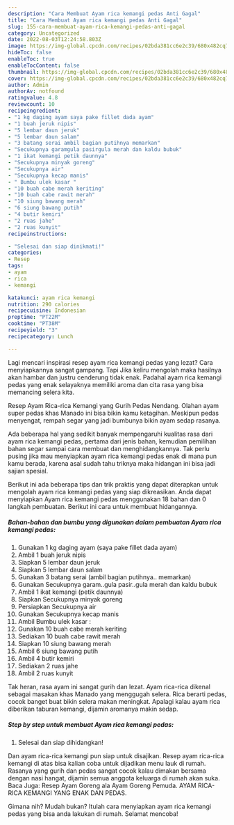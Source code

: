 ```yaml
---
description: "Cara Membuat Ayam rica kemangi pedas Anti Gagal"
title: "Cara Membuat Ayam rica kemangi pedas Anti Gagal"
slug: 155-cara-membuat-ayam-rica-kemangi-pedas-anti-gagal
category: Uncategorized
date: 2022-08-03T12:24:58.803Z
image: https://img-global.cpcdn.com/recipes/02bda381cc6e2c39/680x482cq70/ayam-rica-kemangi-pedas-foto-resep-utama.jpg
hideToc: false
enableToc: true
enableTocContent: false
thumbnail: https://img-global.cpcdn.com/recipes/02bda381cc6e2c39/680x482cq70/ayam-rica-kemangi-pedas-foto-resep-utama.jpg
cover: https://img-global.cpcdn.com/recipes/02bda381cc6e2c39/680x482cq70/ayam-rica-kemangi-pedas-foto-resep-utama.jpg
author: Admin
authorAv: notfound
ratingvalue: 4.8
reviewcount: 10
recipeingredient:
- "1 kg daging ayam saya pake fillet dada ayam"
- "1 buah jeruk nipis"
- "5 lembar daun jeruk"
- "5 lembar daun salam"
- "3 batang serai ambil bagian putihnya memarkan"
- "Secukupnya garamgula pasirgula merah dan kaldu bubuk"
- "1 ikat kemangi petik daunnya"
- "Secukupnya minyak goreng"
- "Secukupnya air"
- "Secukupnya kecap manis"
- " Bumbu ulek kasar "
- "10 buah cabe merah keriting"
- "10 buah cabe rawit merah"
- "10 siung bawang merah"
- "6 siung bawang putih"
- "4 butir kemiri"
- "2 ruas jahe"
- "2 ruas kunyit"
recipeinstructions:

- "Selesai dan siap dinikmati!"
categories:
- Resep
tags:
- ayam
- rica
- kemangi

katakunci: ayam rica kemangi 
nutrition: 290 calories
recipecuisine: Indonesian
preptime: "PT22M"
cooktime: "PT38M"
recipeyield: "3"
recipecategory: Lunch

---
```



Lagi mencari inspirasi resep ayam rica kemangi pedas yang lezat? Cara menyiapkannya sangat gampang. Tapi Jika keliru mengolah maka hasilnya akan hambar dan justru cenderung tidak enak. Padahal ayam rica kemangi pedas yang enak selayaknya memiliki aroma dan cita rasa yang bisa memancing selera kita.


Resep Ayam Rica-rica Kemangi yang Gurih Pedas Nendang. Olahan ayam super pedas khas Manado ini bisa bikin kamu ketagihan. Meskipun pedas menyengat, rempah segar yang jadi bumbunya bikin ayam sedap rasanya.

Ada beberapa hal yang sedikit banyak mempengaruhi kualitas rasa dari ayam rica kemangi pedas, pertama dari jenis bahan, kemudian pemilihan bahan segar sampai cara membuat dan menghidangkannya. Tak perlu pusing jika mau menyiapkan ayam rica kemangi pedas enak di mana pun kamu berada, karena asal sudah tahu triknya maka hidangan ini bisa jadi sajian spesial.


Berikut ini ada beberapa tips dan trik praktis yang dapat diterapkan untuk mengolah ayam rica kemangi pedas yang siap dikreasikan. Anda dapat menyiapkan Ayam rica kemangi pedas menggunakan 18 bahan dan 0 langkah pembuatan. Berikut ini cara untuk membuat hidangannya.

<!--inarticleads1-->

##### Bahan-bahan dan bumbu yang digunakan dalam pembuatan Ayam rica kemangi pedas:

1. Gunakan 1 kg daging ayam (saya pake fillet dada ayam)
1. Ambil 1 buah jeruk nipis
1. Siapkan 5 lembar daun jeruk
1. Siapkan 5 lembar daun salam
1. Gunakan 3 batang serai (ambil bagian putihnya.. memarkan)
1. Gunakan Secukupnya garam..gula pasir..gula merah dan kaldu bubuk
1. Ambil 1 ikat kemangi (petik daunnya)
1. Siapkan Secukupnya minyak goreng
1. Persiapkan Secukupnya air
1. Gunakan Secukupnya kecap manis
1. Ambil  Bumbu ulek kasar :
1. Gunakan 10 buah cabe merah keriting
1. Sediakan 10 buah cabe rawit merah
1. Siapkan 10 siung bawang merah
1. Ambil 6 siung bawang putih
1. Ambil 4 butir kemiri
1. Sediakan 2 ruas jahe
1. Ambil 2 ruas kunyit


Tak heran, rasa ayam ini sangat gurih dan lezat. Ayam rica-rica dikenal sebagai masakan khas Manado yang menggugah selera. Rica berarti pedas, cocok banget buat bikin selera makan meningkat. Apalagi kalau ayam rica diberikan taburan kemangi, dijamin aromanya makin sedap. 

<!--inarticleads2-->

##### Step by step untuk membuat Ayam rica kemangi pedas:


1. Selesai dan siap dihidangkan!

Dan ayam rica-rica kemangi pun siap untuk disajikan. Resep ayam rica-rica kemangi di atas bisa kalian coba untuk dijadikan menu lauk di rumah. Rasanya yang gurih dan pedas sangat cocok kalau dimakan bersama dengan nasi hangat, dijamin semua anggota keluarga di rumah akan suka. Baca Juga: Resep Ayam Goreng ala Ayam Goreng Pemuda. AYAM RICA-RICA KEMANGI YANG ENAK DAN PEDAS. 

Gimana nih? Mudah bukan? Itulah cara menyiapkan ayam rica kemangi pedas yang bisa anda lakukan di rumah. Selamat mencoba!
